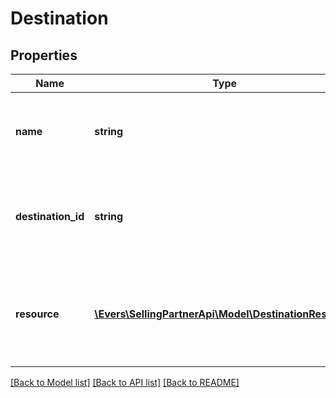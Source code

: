 # Destination

## Properties
Name | Type | Description | Notes
------------ | ------------- | ------------- | -------------
**name** | **string** | The developer-defined name for this destination. | 
**destination_id** | **string** | The destination identifier generated when you created the destination. | 
**resource** | [**\Evers\SellingPartnerApi\Model\DestinationResource**](DestinationResource.md) | The resource that will receive notifications associated with this destination. | 

[[Back to Model list]](../README.md#documentation-for-models) [[Back to API list]](../README.md#documentation-for-api-endpoints) [[Back to README]](../README.md)


